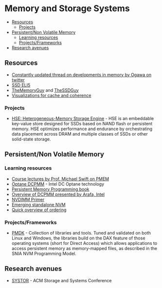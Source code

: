 # Memory and Storage Systems

- [Resources](#resources)
  - [Projects](#projects)
- [Persistent/Non Volatile Memory](#persistentnon-volatile-memory)
  - [Learning resources](#learning-resources)
  - [Projects/Frameworks](#projectsframeworks)
- [Research avenues](#research-avenues)

## Resources

- [Constantly updated thread on developments in memory by Ogawa on twitter](https://twitter.com/ogawa_tter/status/1341217903236923392)
- [SSD ELI5](https://www.youtube.com/watch?v=5f2xOxRGKqk)
- [TheMemoryGuy](https://thememoryguy.com/) and [TheSSDGuy](thessdguy.com)
- [Visualizations for cache and coherence](https://www.scss.tcd.ie/Jeremy.Jones/VivioJS/)

### Projects

- [HSE: Heterogeneous-Memory Storage Engine](https://github.com/hse-project/hse) - HSE is an embeddable key-value store designed for SSDs based on NAND flash or persistent memory. HSE optimizes performance and endurance by orchestrating data placement across DRAM and multiple classes of SSDs or other solid-state storage.

## Persistent/Non Volatile Memory

### Learning resources

- [Course lectures by Prof. Michael Swift on PMEM](https://pages.cs.wisc.edu/~swift/classes/cs839-fa21/wiki/pmwiki.php)
- [Optane DCPMM](https://www.intel.in/content/www/in/en/architecture-and-technology/optane-dc-persistent-memory.html) - Intel DC Optane technology
- [Persistent Memory Programming book](https://pmem.io/)
- [Overview of DCPMM presented by Arafa, Intel](https://www.youtube.com/watch?v=BShO6h8Lc1s)
- [NVDIMM Primer](https://thessdguy.com/an-nvdimm-primer-part-1-of-2/)
- [Emerging standalone NVM](https://community.arm.com/developer/research/b/articles/posts/emerging-standalone-nvm-moving-beyond-the-hype?utm_source=linkedin&utm_medium=social&utm_campaign=2019_na_na_na-&utm_term=na&utm_content=blog)
- [Quick overview of ordering](https://www.youtube.com/watch?v=VdTya_98tcA)

### Projects/Frameworks

- [PMDK](https://pmem.io/pmdk/) - Collection of libraries and tools. Tuned and validated on both Linux and Windows, the libraries build on the DAX feature of those operating systems (short for Direct Access) which allows applications to access persistent memory as memory-mapped files, as described in the SNIA NVM Programming Model.

## Research avenues

- [SYSTOR](https://www.systor.org/2021/) - ACM Storage and Systems Conference
